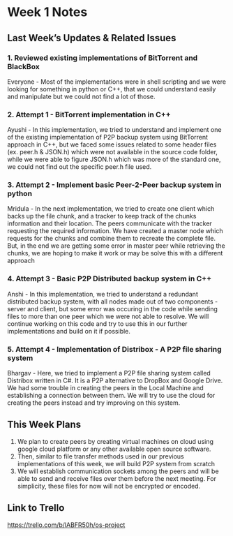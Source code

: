 # Week 1 Notes

## Last Week’s Updates & Related Issues 

### 1. Reviewed existing implementations of BitTorrent and BlackBox
Everyone - Most of the implementations were in shell scripting and we were looking for something in python or C++, that we could understand easily and manipulate but we could not find a lot of those. 

### 2. Attempt 1 - BitTorrent implementation in C++
Ayushi - In this implementation, we tried to understand and implement one of the existing implementation of P2P backup system using BitTorrent approach in C++, but we faced some issues related to some header files (ex. peer.h & JSON.h) which were not available in the source code folder, while we were able to figure JSON.h which was more of the standard one, we could not find out the specific peer.h file used. 

### 3. Attempt 2 - Implement basic Peer-2-Peer backup system in python
Mridula - In the next implementation, we tried to create one client which backs up the file chunk, and a tracker to keep track of the chunks information and their location. The peers communicate with the tracker requesting the required information. We have created a master node which requests for the chunks and combine them to recreate the complete file. But, in the end we are getting some error in master peer while retrieving the chunks, we are hoping to make it work or may be solve this with a different approach

### 4. Attempt 3 - Basic P2P Distributed backup system in C++
Anshi - In this implementation, we tried to understand a redundant distributed backup system, with all nodes made out of two components - server and client, but some error was occuring in the code while sending files to more than one peer which we were not able to resolve. We will continue working on this code and try to use this in our further implementations and build on it if possible.

### 5. Attempt 4 - Implementation of Distribox - A P2P file sharing system
Bhargav - Here, we tried to implement a P2P file sharing system called Distribox written in C#. It is a P2P alternative to DropBox and Google Drive. We had some trouble in creating the peers in the Local Machine and establishing a connection between them. We will try to use the cloud for creating the peers instead and try improving on this system.

## This Week Plans
1. We plan to create peers by creating virtual machines on cloud using google cloud platform or any other available open source software.
2. Then, similar to file transfer methods used in our previous implementations of this week, we will build P2P system from scratch
3. We will establish communication sockets among the peers and will be able to send and receive files over them before the next meeting. For simplicity, these files for now will not be encrypted or encoded.


## Link to Trello
https://trello.com/b/lABFR50h/os-project
